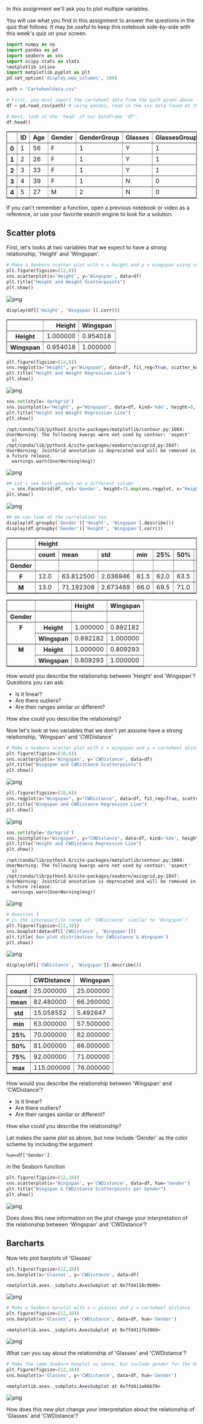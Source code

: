 
In this assignment we'll ask you to plot multiple variables.   

You will use what you find in this assignment to answer the questions in the quiz that follows. It may be useful to keep this notebook side-by-side with this week's quiz on your screen.


```python
import numpy as np
import pandas as pd
import seaborn as sns
import scipy.stats as stats
%matplotlib inline
import matplotlib.pyplot as plt
pd.set_option('display.max_columns', 100)

path = "Cartwheeldata.csv"
```


```python
# First, you must import the cartwheel data from the path given above
df = pd.read_csv(path) # using pandas, read in the csv data found at the url defined by 'path'
```


```python
# Next, look at the 'head' of our DataFrame 'df'. 
df.head()
```




<div>
<style scoped>
    .dataframe tbody tr th:only-of-type {
        vertical-align: middle;
    }

    .dataframe tbody tr th {
        vertical-align: top;
    }

    .dataframe thead th {
        text-align: right;
    }
</style>
<table border="1" class="dataframe">
  <thead>
    <tr style="text-align: right;">
      <th></th>
      <th>ID</th>
      <th>Age</th>
      <th>Gender</th>
      <th>GenderGroup</th>
      <th>Glasses</th>
      <th>GlassesGroup</th>
      <th>Height</th>
      <th>Wingspan</th>
      <th>CWDistance</th>
      <th>Complete</th>
      <th>CompleteGroup</th>
      <th>Score</th>
    </tr>
  </thead>
  <tbody>
    <tr>
      <th>0</th>
      <td>1</td>
      <td>56</td>
      <td>F</td>
      <td>1</td>
      <td>Y</td>
      <td>1</td>
      <td>62.0</td>
      <td>61.0</td>
      <td>79</td>
      <td>Y</td>
      <td>1</td>
      <td>7</td>
    </tr>
    <tr>
      <th>1</th>
      <td>2</td>
      <td>26</td>
      <td>F</td>
      <td>1</td>
      <td>Y</td>
      <td>1</td>
      <td>62.0</td>
      <td>60.0</td>
      <td>70</td>
      <td>Y</td>
      <td>1</td>
      <td>8</td>
    </tr>
    <tr>
      <th>2</th>
      <td>3</td>
      <td>33</td>
      <td>F</td>
      <td>1</td>
      <td>Y</td>
      <td>1</td>
      <td>66.0</td>
      <td>64.0</td>
      <td>85</td>
      <td>Y</td>
      <td>1</td>
      <td>7</td>
    </tr>
    <tr>
      <th>3</th>
      <td>4</td>
      <td>39</td>
      <td>F</td>
      <td>1</td>
      <td>N</td>
      <td>0</td>
      <td>64.0</td>
      <td>63.0</td>
      <td>87</td>
      <td>Y</td>
      <td>1</td>
      <td>10</td>
    </tr>
    <tr>
      <th>4</th>
      <td>5</td>
      <td>27</td>
      <td>M</td>
      <td>2</td>
      <td>N</td>
      <td>0</td>
      <td>73.0</td>
      <td>75.0</td>
      <td>72</td>
      <td>N</td>
      <td>0</td>
      <td>4</td>
    </tr>
  </tbody>
</table>
</div>



If you can't remember a function, open a previous notebook or video as a reference, or use your favorite search engine to look for a solution.

## Scatter plots

First, let's looks at two variables that we expect to have a strong relationship, 'Height' and 'Wingspan'.


```python
# Make a Seaborn scatter plot with x = height and y = wingspan using sns.scatterplot(x, y)
plt.figure(figsize=(12,8))
sns.scatterplot(x='Height', y='Wingspan', data=df)
plt.title("Height and Weight Scatterpoints")
plt.show()
```


![png](Images/output_7_0.png)



```python
display(df[['Height', 'Wingspan']].corr())
```


<div>
<style scoped>
    .dataframe tbody tr th:only-of-type {
        vertical-align: middle;
    }

    .dataframe tbody tr th {
        vertical-align: top;
    }

    .dataframe thead th {
        text-align: right;
    }
</style>
<table border="1" class="dataframe">
  <thead>
    <tr style="text-align: right;">
      <th></th>
      <th>Height</th>
      <th>Wingspan</th>
    </tr>
  </thead>
  <tbody>
    <tr>
      <th>Height</th>
      <td>1.000000</td>
      <td>0.954018</td>
    </tr>
    <tr>
      <th>Wingspan</th>
      <td>0.954018</td>
      <td>1.000000</td>
    </tr>
  </tbody>
</table>
</div>



```python
plt.figure(figsize=(12,8))
sns.regplot(x="Height", y="Wingspan", data=df, fit_reg=True, scatter_kws={"alpha": 0.4})
plt.title("Height and Weight Regression Line")
plt.show()
```


![png](Images/output_9_0.png)



```python
sns.set(style='darkgrid')
sns.jointplot(x="Height", y="Wingspan", data=df, kind='kde', height=9, aspect=6).annotate(stats.pearsonr)
plt.title("Height and Weight Regression Line")
plt.show()
```

    /opt/conda/lib/python3.6/site-packages/matplotlib/contour.py:1004: UserWarning: The following kwargs were not used by contour: 'aspect'
      s)
    /opt/conda/lib/python3.6/site-packages/seaborn/axisgrid.py:1847: UserWarning: JointGrid annotation is deprecated and will be removed in a future release.
      warnings.warn(UserWarning(msg))



![png](Images/output_10_1.png)



```python
## Let's see both genders on a different column
_ = sns.FacetGrid(df, col='Gender', height=7).map(sns.regplot, x="Height", y="Wingspan", data=df, fit_reg=True, scatter_kws={"alpha": 0.4}).add_legend()
plt.show()


```


![png](Images/output_11_0.png)



```python
## We can look at the correlation too
display(df.groupby('Gender')['Height', 'Wingspan'].describe())
display(df.groupby('Gender')['Height', 'Wingspan'].corr())
```


<div>
<style scoped>
    .dataframe tbody tr th:only-of-type {
        vertical-align: middle;
    }

    .dataframe tbody tr th {
        vertical-align: top;
    }

    .dataframe thead tr th {
        text-align: left;
    }

    .dataframe thead tr:last-of-type th {
        text-align: right;
    }
</style>
<table border="1" class="dataframe">
  <thead>
    <tr>
      <th></th>
      <th colspan="8" halign="left">Height</th>
      <th colspan="8" halign="left">Wingspan</th>
    </tr>
    <tr>
      <th></th>
      <th>count</th>
      <th>mean</th>
      <th>std</th>
      <th>min</th>
      <th>25%</th>
      <th>50%</th>
      <th>75%</th>
      <th>max</th>
      <th>count</th>
      <th>mean</th>
      <th>std</th>
      <th>min</th>
      <th>25%</th>
      <th>50%</th>
      <th>75%</th>
      <th>max</th>
    </tr>
    <tr>
      <th>Gender</th>
      <th></th>
      <th></th>
      <th></th>
      <th></th>
      <th></th>
      <th></th>
      <th></th>
      <th></th>
      <th></th>
      <th></th>
      <th></th>
      <th></th>
      <th></th>
      <th></th>
      <th></th>
      <th></th>
    </tr>
  </thead>
  <tbody>
    <tr>
      <th>F</th>
      <td>12.0</td>
      <td>63.812500</td>
      <td>2.036946</td>
      <td>61.5</td>
      <td>62.0</td>
      <td>63.5</td>
      <td>65.0</td>
      <td>68.0</td>
      <td>12.0</td>
      <td>61.541667</td>
      <td>2.649686</td>
      <td>57.5</td>
      <td>59.875</td>
      <td>61.5</td>
      <td>63.25</td>
      <td>66.0</td>
    </tr>
    <tr>
      <th>M</th>
      <td>13.0</td>
      <td>71.192308</td>
      <td>2.673469</td>
      <td>66.0</td>
      <td>69.5</td>
      <td>71.0</td>
      <td>73.0</td>
      <td>75.0</td>
      <td>13.0</td>
      <td>70.615385</td>
      <td>3.330127</td>
      <td>66.0</td>
      <td>68.000</td>
      <td>71.0</td>
      <td>73.00</td>
      <td>76.0</td>
    </tr>
  </tbody>
</table>
</div>



<div>
<style scoped>
    .dataframe tbody tr th:only-of-type {
        vertical-align: middle;
    }

    .dataframe tbody tr th {
        vertical-align: top;
    }

    .dataframe thead th {
        text-align: right;
    }
</style>
<table border="1" class="dataframe">
  <thead>
    <tr style="text-align: right;">
      <th></th>
      <th></th>
      <th>Height</th>
      <th>Wingspan</th>
    </tr>
    <tr>
      <th>Gender</th>
      <th></th>
      <th></th>
      <th></th>
    </tr>
  </thead>
  <tbody>
    <tr>
      <th rowspan="2" valign="top">F</th>
      <th>Height</th>
      <td>1.000000</td>
      <td>0.892182</td>
    </tr>
    <tr>
      <th>Wingspan</th>
      <td>0.892182</td>
      <td>1.000000</td>
    </tr>
    <tr>
      <th rowspan="2" valign="top">M</th>
      <th>Height</th>
      <td>1.000000</td>
      <td>0.809293</td>
    </tr>
    <tr>
      <th>Wingspan</th>
      <td>0.809293</td>
      <td>1.000000</td>
    </tr>
  </tbody>
</table>
</div>


How would you describe the relationship between 'Height' and 'Wingspan'?   
Questions you can ask:
* Is it linear?
* Are there outliers?
* Are their ranges similar or different?  

How else could you describe the relationship?

Now let's look at two variables that we don't yet assume have a strong relationship, 'Wingspan' and 'CWDistance'


```python
# Make a Seaborn scatter plot with x = wingspan and y = cartwheel distance
plt.figure(figsize=(10,6))
sns.scatterplot(x='Wingspan', y='CWDistance', data=df)
plt.title("Wingspan and CWDistance Scatterpoints")
plt.show()
```


![png](Images/output_15_0.png)



```python
plt.figure(figsize=(10,6))
sns.regplot(x="Wingspan", y="CWDistance", data=df, fit_reg=True, scatter_kws={"alpha": 0.4})
plt.title("Wingspan and CWDistance Regression Line")
plt.show()
```


![png](Images/output_16_0.png)



```python
sns.set(style='darkgrid')
sns.jointplot(x="Wingspan", y="CWDistance", data=df, kind='kde', height=10, aspect=6).annotate(stats.pearsonr)
plt.title("Height and CWDistance Regression Line")
plt.show()
```

    /opt/conda/lib/python3.6/site-packages/matplotlib/contour.py:1004: UserWarning: The following kwargs were not used by contour: 'aspect'
      s)
    /opt/conda/lib/python3.6/site-packages/seaborn/axisgrid.py:1847: UserWarning: JointGrid annotation is deprecated and will be removed in a future release.
      warnings.warn(UserWarning(msg))



![png](Images/output_17_1.png)



```python
# Question 3
# Is the interquartile range of ‘CWDistance’ similar to ‘Wingspan’?
plt.figure(figsize=(12,10))
sns.boxplot(data=df[['CWDistance', 'Wingspan']])
plt.title('Box plot distribution for CWDistance & Wingspan')
plt.show()
```


![png](Images/output_18_0.png)



```python
display(df[['CWDistance', 'Wingspan']].describe())
```


<div>
<style scoped>
    .dataframe tbody tr th:only-of-type {
        vertical-align: middle;
    }

    .dataframe tbody tr th {
        vertical-align: top;
    }

    .dataframe thead th {
        text-align: right;
    }
</style>
<table border="1" class="dataframe">
  <thead>
    <tr style="text-align: right;">
      <th></th>
      <th>CWDistance</th>
      <th>Wingspan</th>
    </tr>
  </thead>
  <tbody>
    <tr>
      <th>count</th>
      <td>25.000000</td>
      <td>25.000000</td>
    </tr>
    <tr>
      <th>mean</th>
      <td>82.480000</td>
      <td>66.260000</td>
    </tr>
    <tr>
      <th>std</th>
      <td>15.058552</td>
      <td>5.492647</td>
    </tr>
    <tr>
      <th>min</th>
      <td>63.000000</td>
      <td>57.500000</td>
    </tr>
    <tr>
      <th>25%</th>
      <td>70.000000</td>
      <td>62.000000</td>
    </tr>
    <tr>
      <th>50%</th>
      <td>81.000000</td>
      <td>66.000000</td>
    </tr>
    <tr>
      <th>75%</th>
      <td>92.000000</td>
      <td>71.000000</td>
    </tr>
    <tr>
      <th>max</th>
      <td>115.000000</td>
      <td>76.000000</td>
    </tr>
  </tbody>
</table>
</div>


How would you describe the relationship between 'Wingspan' and 'CWDistance'?   
* Is it linear?
* Are there outliers?
* Are their ranges similar or different?  

How else could you describe the relationship?

Let makes the same plot as above, but now include 'Gender' as the color scheme by including the argument
```
hue=df['Gender']
```
in the Seaborn function


```python
plt.figure(figsize=(12,10))
sns.scatterplot(x='Wingspan', y='CWDistance', data=df, hue='Gender')
plt.title("Wingspan & CWDistance Scatterpoints per Gender")
plt.show()
```


![png](Images/output_22_0.png)


Does does this new information on the plot change your interpretation of the relationship between 'Wingspan' and 'CWDistance'?

## Barcharts
Now lets plot barplots of 'Glasses'


```python
plt.figure(figsize=(12,10))
sns.barplot(x='Glasses', y='CWDistance', data=df)
```




    <matplotlib.axes._subplots.AxesSubplot at 0x7fd4116c9b00>




![png](Images/output_25_1.png)



```python
# Make a Seaborn barplot with x = glasses and y = cartwheel distance
plt.figure(figsize=(12,10))
sns.barplot(x='Glasses', y='CWDistance', data=df, hue='Gender')
```




    <matplotlib.axes._subplots.AxesSubplot at 0x7fd411fb3860>




![png](Images/output_26_1.png)


What can you say about the relationship of 'Glasses' and 'CWDistance'?


```python
# Make the same Seaborn boxplot as above, but include gender for the hue argument
plt.figure(figsize=(12,10))
sns.boxplot(x='Glasses', y='CWDistance', data=df, hue='Gender')
```




    <matplotlib.axes._subplots.AxesSubplot at 0x7fd411e66b70>




![png](Images/output_28_1.png)


How does this new plot change your interpretation about the relationship of 'Glasses' and 'CWDistance'?

